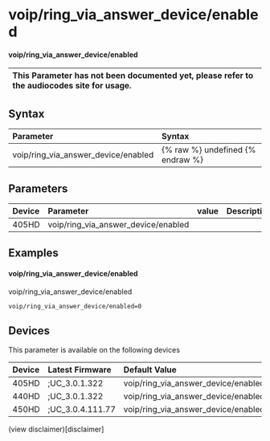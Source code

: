 ﻿---
description: voip/ring_via_answer_device/enabled
search:
    keywords: ['voip','ring_via_answer_device','enabled']
---

# voip/ring_via_answer_device/enabled

#### voip/ring_via_answer_device/enabled


| This Parameter has not been documented yet, please refer to the audiocodes site for usage.  |
| :--- |

## Syntax
| Parameter | Syntax |
| :--- | :--- |
|voip/ring_via_answer_device/enabled | {% raw %} undefined {% endraw %} |

## Parameters
|Device|Parameter|value|Description|
|:---|:---|:---|:---|
| 405HD | voip/ring_via_answer_device/enabled |  |  |

## Examples
#### voip/ring_via_answer_device/enabled

voip/ring_via_answer_device/enabled

```
voip/ring_via_answer_device/enabled=0
```

## Devices
This parameter is available on the following devices

| Device | Latest Firmware | Default Value |
|:---|:---|:---|
| 405HD | ;UC_3.0.1.322 | voip/ring_via_answer_device/enabled=0 
| 440HD | ;UC_3.0.1.322 | voip/ring_via_answer_device/enabled=0 
| 450HD | ;UC_3.0.4.111.77 | voip/ring_via_answer_device/enabled=0 

(view disclaimer)[disclaimer]
